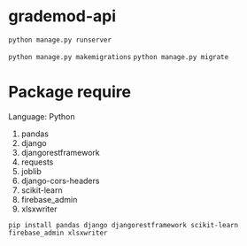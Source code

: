 # grademod-api

`python manage.py runserver`

`python manage.py makemigrations`
`python manage.py migrate`

# Package require

Language: Python

1. pandas
2. django
3. djangorestframework
4. requests
5. joblib
6. django-cors-headers
7. scikit-learn
8. firebase_admin
9. xlsxwriter


```
pip install pandas django djangorestframework scikit-learn firebase_admin xlsxwriter
```

